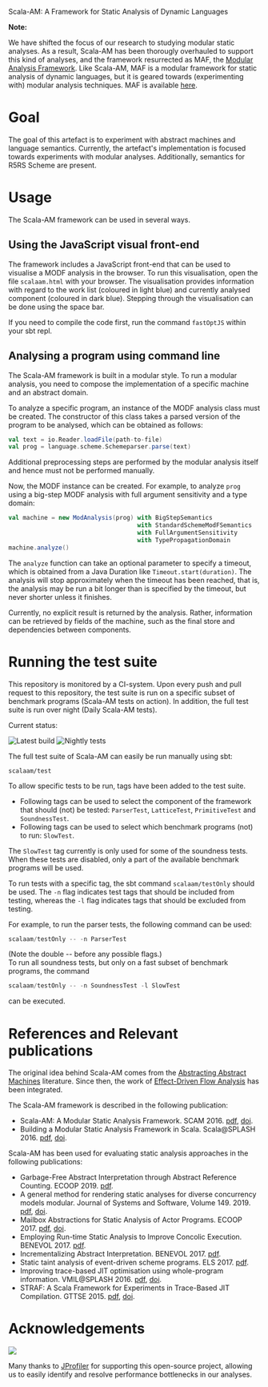 Scala-AM: A Framework for Static Analysis of Dynamic Languages

**Note:**

We have shifted the focus of our research to studying modular static analyses.
As a result, Scala-AM has been thorougly overhauled to support this kind of analyses, and the framework resurrected as MAF, the [Modular Analysis Framework](https://github.com/softwarelanguageslab/maf).
Like Scala-AM, MAF is a modular framework for static analysis of dynamic languages, but it is geared towards (experimenting with) modular analysis techniques.
MAF is available [here](https://github.com/softwarelanguageslab/maf).

# Goal
The goal of this artefact is to experiment with abstract machines and language
semantics. Currently, the artefact's implementation is focused towards experiments with modular analyses.
Additionally, semantics for R5RS Scheme are present.

# Usage
The Scala-AM framework can be used in several ways.

## Using the JavaScript visual front-end
The framework includes a JavaScript front-end that can be used to visualise a MODF analysis in the browser.
To run this visualisation, open the file `scalaam.html` with your browser. The visualisation provides information with
regard to the work list (coloured in light blue) and currently analysed component (coloured in dark blue).
Stepping through the visualisation can be done using the space bar.

If you need to compile the code first, run the command `fastOptJS` within your sbt repl.

## Analysing a program using command line
The Scala-AM framework is built in a modular style. To run a modular analysis, you need to compose the
implementation of a specific machine and an abstract domain.

To analyze a specific program, an instance of the MODF analysis class must be created. The constructor of
this class takes a parsed version of the program to be analysed, which can be obtained as follows:
```scala
val text = io.Reader.loadFile(path-to-file)
val prog = language.scheme.Schemeparser.parse(text)
```
Additional preprocessing steps are performed by the modular analysis itself and hence must not be performed manually.

Now, the MODF instance can be created. For example, to analyze `prog` using a big-step MODF analysis
with full argument sensitivity and a type domain:
```scala
val machine = new ModAnalysis(prog) with BigStepSemantics
                                    with StandardSchemeModFSemantics
                                    with FullArgumentSensitivity
                                    with TypePropagationDomain
machine.analyze()
```
The `analyze` function can take an optional parameter to specify a timeout, which is obtained from a Java Duration
like `Timeout.start(duration)`. The analysis will stop approximately when the timeout has been reached, that is,
the analysis may be run a bit longer than is specified by the timeout, but never shorter unless it finishes.

Currently, no explicit result is returned by the analysis. Rather, information can be retrieved by fields of the machine,
such as the final store and dependencies between components.

# Running the test suite
This repository is monitored by a CI-system. Upon every push and pull request to this repository, the test suite is run on a specific subset of benchmark programs (Scala-AM tests on action). 
In addition, the full test suite is run over night (Daily Scala-AM tests).

Current status:
<!-- https://github.com/badges/shields -->
![Latest build](https://github.com/acieroid/scala-am/workflows/Scala-AM%20tests%20on%20action/badge.svg) 
![Nightly tests](https://github.com/acieroid/scala-am/workflows/Daily%20Scala-AM%20tests/badge.svg)

The full test suite of Scala-AM can easily be run manually using sbt:
```sbtshell
scalaam/test
```

To allow specific tests to be run, tags have been added to the test suite. 
 * Following tags can be used to select the component of the framework that should (not) be tested: `ParserTest`, `LatticeTest`, `PrimitiveTest` and `SoundnessTest`.
 * Following tags can be used to select which benchmark programs (not) to run: `SlowTest`.

The `SlowTest` tag currently is only used for some of the soundness tests. When these tests are disabled, only a part of the available benchmark programs
will be used.

To run tests with a specific tag, the sbt command `scalaam/testOnly` should be used. The `-n` flag indicates test tags that should be
included from testing, whereas the `-l` flag indicates tags that should be excluded from testing.

For example, to run the parser tests, the following command can be used:
```sbt
scalaam/testOnly -- -n ParserTest
```
(Note the double -- before any possible flags.)<br>
To run all soundness tests, but only on a fast subset of benchmark programs, the command
```sbt
scalaam/testOnly -- -n SoundnessTest -l SlowTest
```
can be executed.

# References and Relevant publications
The original idea behind Scala-AM comes from the [Abstracting Abstract Machines](http://matt.might.net/papers/vanhorn2010abstract.pdf)
literature. Since then, the work of [Effect-Driven Flow Analysis](https://doi.org/10.1007/978-3-030-11245-5_12) has been integrated.

The Scala-AM framework is described in the following publication:
  * Scala-AM: A Modular Static Analysis Framework. SCAM 2016. [pdf](http://soft.vub.ac.be/Publications/2016/vub-soft-tr-16-07.pdf), [doi](https://zenodo.org/badge/latestdoi/23603/acieroid/scala-am).
  * Building a Modular Static Analysis Framework in Scala. Scala@SPLASH 2016. [pdf](http://soft.vub.ac.be/Publications/2016/vub-soft-tr-16-13.pdf), [doi](http://doi.acm.org/10.1145/2998392.3001579).

Scala-AM has been used for evaluating static analysis approaches in the
following publications:
  * Garbage-Free Abstract Interpretation through Abstract Reference
    Counting. ECOOP 2019. [pdf](http://drops.dagstuhl.de/opus/volltexte/2019/10784/).
  * A general method for rendering static analyses for diverse concurrency
    models modular. Journal of Systems and Software, Volume 149. 2019. [pdf](https://soft.vub.ac.be/~qstieven/fwo-proposal-jss.pdf), [doi](https://doi.org/10.1016/j.jss.2018.10.001).
  * Mailbox Abstractions for Static Analysis of Actor Programs. ECOOP 2017. [pdf](http://soft.vub.ac.be/~qstieven/ecoop2017/ecoop2017actors-final.pdf), [doi](https://doi.org/10.4230/LIPIcs.ECOOP.2017.25).
  * Employing Run-time Static Analysis to Improve Concolic
    Execution. BENEVOL 2017. [pdf](http://ceur-ws.org/Vol-2047/BENEVOL_2017_paper_7.pdf).
  * Incrementalizing Abstract Interpretation. BENEVOL 2017. [pdf](http://ceur-ws.org/Vol-2047/BENEVOL_2017_paper_9.pdf).
  * Static taint analysis of event-driven scheme programs. ELS 2017. [pdf](http://soft.vub.ac.be/Publications/2017/vub-soft-tr-17-02.pdf).
  * Improving trace-based JIT optimisation using whole-program
    information. VMIL@SPLASH 2016. [pdf](http://soft.vub.ac.be/Publications/2016/vub-soft-tr-16-09.pdf), [doi](http://doi.acm.org/10.1145/2998415.2998418).
  * STRAF: A Scala Framework for Experiments in Trace-Based JIT
    Compilation. GTTSE 2015. [pdf](http://soft.vub.ac.be/Publications/2017/vub-soft-tr-17-09.pdf), [doi](https://doi.org/10.1007/978-3-319-60074-1\_10).

# Acknowledgements

![](https://www.ej-technologies.com/images/product_banners/jprofiler_medium.png)

Many thanks to [JProfiler](https://www.ej-technologies.com/products/jprofiler/overview.html) for supporting this open-source project, allowing us to easily identify and resolve performance bottlenecks in our analyses.
